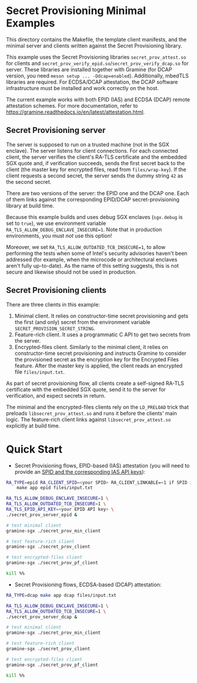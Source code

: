# Secret Provisioning Minimal Examples

This directory contains the Makefile, the template client manifests, and the
minimal server and clients written against the Secret Provisioning library.

This example uses the Secret Provisioning libraries `secret_prov_attest.so` for
clients and `secret_prov_verify_epid.so`/`secret_prov_verify_dcap.so` for
server. These libraries are installed together with Gramine (for DCAP version,
you need `meson setup ... -Ddcap=enabled`). Additionally, mbedTLS libraries are
required. For ECDSA/DCAP attestation, the DCAP software infrastructure must be
installed and work correctly on the host.

The current example works with both EPID (IAS) and ECDSA (DCAP) remote
attestation schemes. For more documentation, refer to
https://gramine.readthedocs.io/en/latest/attestation.html.

## Secret Provisioning server

The server is supposed to run on a trusted machine (not in the SGX enclave). The
server listens for client connections. For each connected client, the server
verifies the client's RA-TLS certificate and the embedded SGX quote and, if
verification succeeds, sends the first secret back to the client (the master key
for encrypted files, read from `files/wrap-key`). If the client requests a
second secret, the server sends the dummy string `42` as the second secret.

There are two versions of the server: the EPID one and the DCAP one. Each of
them links against the corresponding EPID/DCAP secret-provisioning library at
build time.

Because this example builds and uses debug SGX enclaves (`sgx.debug` is set
to `true`), we use environment variable `RA_TLS_ALLOW_DEBUG_ENCLAVE_INSECURE=1`.
Note that in production environments, you must *not* use this option!

Moreover, we set `RA_TLS_ALLOW_OUTDATED_TCB_INSECURE=1`, to allow performing
the tests when some of Intel's security advisories haven't been addressed (for
example, when the microcode or architectural enclaves aren't fully up-to-date).
As the name of this setting suggests, this is not secure and likewise should not
be used in production.

## Secret Provisioning clients

There are three clients in this example:

1. Minimal client. It relies on constructor-time secret provisioning and gets
   the first (and only) secret from the environment variable
   `SECRET_PROVISION_SECRET_STRING`.
2. Feature-rich client. It uses a programmatic C API to get two secrets from the
   server.
3. Encrypted-files client. Similarly to the minimal client, it relies on
   constructor-time secret provisioning and instructs Gramine to consider the
   provisioned secret as the encryption key for the Encrypted Files feature.
   After the master key is applied, the client reads an encrypted file
   `files/input.txt`.

As part of secret provisioning flow, all clients create a self-signed RA-TLS
certificate with the embedded SGX quote, send it to the server for verification,
and expect secrets in return.

The minimal and the encrypted-files clients rely on the `LD_PRELOAD` trick that
preloads `libsecret_prov_attest.so` and runs it before the clients' main logic.
The feature-rich client links against `libsecret_prov_attest.so` explicitly at
build time.

# Quick Start

- Secret Provisioning flows, EPID-based (IAS) attestation (you will need to
  provide an [SPID and the corresponding IAS API keys][spid]):

[spid]: https://gramine.readthedocs.io/en/latest/sgx-intro.html#term-spid

```sh
RA_TYPE=epid RA_CLIENT_SPID=<your SPID> RA_CLIENT_LINKABLE=<1 if SPID is linkable, else 0> \
    make app epid files/input.txt

RA_TLS_ALLOW_DEBUG_ENCLAVE_INSECURE=1 \
RA_TLS_ALLOW_OUTDATED_TCB_INSECURE=1 \
RA_TLS_EPID_API_KEY=<your EPID API key> \
./secret_prov_server_epid &

# test minimal client
gramine-sgx ./secret_prov_min_client

# test feature-rich client
gramine-sgx ./secret_prov_client

# test encrypted-files client
gramine-sgx ./secret_prov_pf_client

kill %%
```

- Secret Provisioning flows, ECDSA-based (DCAP) attestation:

```sh
RA_TYPE=dcap make app dcap files/input.txt

RA_TLS_ALLOW_DEBUG_ENCLAVE_INSECURE=1 \
RA_TLS_ALLOW_OUTDATED_TCB_INSECURE=1 \
./secret_prov_server_dcap &

# test minimal client
gramine-sgx ./secret_prov_min_client

# test feature-rich client
gramine-sgx ./secret_prov_client

# test encrypted-files client
gramine-sgx ./secret_prov_pf_client

kill %%
```
